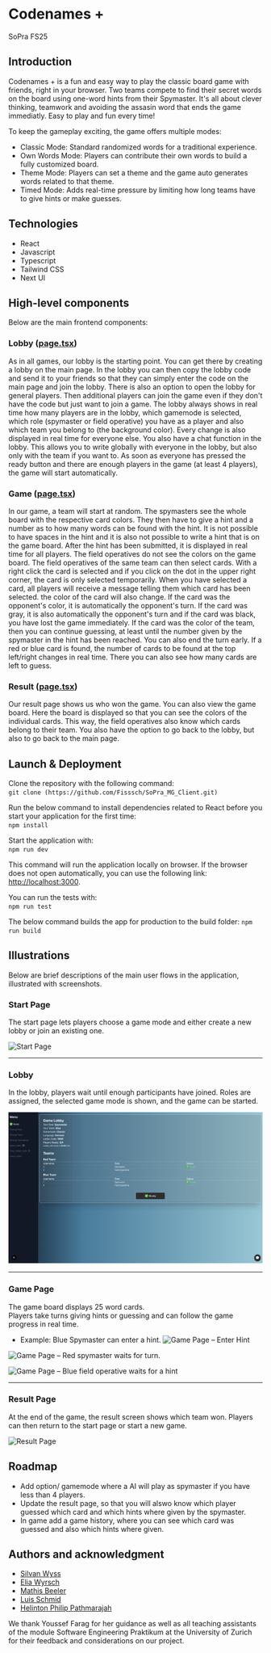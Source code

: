 # Codenames +

SoPra FS25

## Introduction

Codenames + is a fun and easy way to play the classic board game with friends, right in your browser. Two teams compete to find their secret words on the board using one-word hints from their Spymaster. It's all about clever thinking, teamwork and avoiding the assasin word that ends the game immediatly. Easy to play and fun every time!

To keep the gameplay exciting, the game offers multiple modes:

- Classic Mode: Standard randomized words for a traditional experience.
- Own Words Mode: Players can contribute their own words to build a fully customized board.
- Theme Mode: Players can set a theme and the game auto generates words related to that theme.
- Timed Mode: Adds real-time pressure by limiting how long teams have to give hints or make guesses.

## Technologies
- React
- Javascript
- Typescript
- Tailwind CSS
- Next UI

## High-level components
Below are the main frontend components:

### Lobby ([page.tsx](https://github.com/Fisssch/SoPra_MG_Client/blob/main/app/lobby/%5Bid%5D/page.tsx))
As in all games, our lobby is the starting point. You can get there by creating a lobby on the main page. In the lobby you can then copy the lobby code and send it to your friends so that they can simply enter the code on the main page and join the lobby. There is also an option to open the lobby for general players. Then additional players can join the game even if they don't have the code but just want to join a game. The lobby always shows in real time how many players are in the lobby, which gamemode is selected, which role (spymaster or field operative) you have as a player and also which team you belong to (the background color). Every change is also displayed in real time for everyone else. You also have a chat function in the lobby. This allows you to write globally with everyone in the lobby, but also only with the team if you want to. As soon as everyone has pressed the ready button and there are enough players in the game (at least 4 players), the game will start automatically.

### Game ([page.tsx](https://github.com/Fisssch/SoPra_MG_Client/blob/main/app/game/%5Bid%5D/page.tsx))
In our game, a team will start at random. The spymasters see the whole board with the respective card colors. They then have to give a hint and a number as to how many words can be found with the hint. It is not possible to have spaces in the hint and it is also not possible to write a hint that is on the game board. After the hint has been submitted, it is displayed in real time for all players. The field operatives do not see the colors on the game board. The field operatives of the same team can then select cards. With a right click the card is selected and if you click on the dot in the upper right corner, the card is only selected temporarily. When you have selected a card, all players will receive a message telling them which card has been selected. the color of the card will also change. If the card was the opponent's color, it is automatically the opponent's turn. If the card was gray, it is also automatically the opponent's turn and if the card was black, you have lost the game immediately. If the card was the color of the team, then you can continue guessing, at least until the number given by the spymaster in the hint has been reached. You can also end the turn early. If a red or blue card is found, the number of cards to be found at the top left/right changes in real time. There you can also see how many cards are left to guess.

### Result ([page.tsx](https://github.com/Fisssch/SoPra_MG_Client/blob/main/app/result/%5Bid%5D/page.tsx))
Our result page shows us who won the game. You can also view the game board. Here the board is displayed so that you can see the colors of the individual cards. This way, the field operatives also know which cards belong to their team. You also have the option to go back to the lobby, but also to go back to the main page.

## Launch & Deployment
Clone the repository with the following command:   
`git clone (https://github.com/Fisssch/SoPra_MG_Client.git)`

Run the below command to install dependencies related to React before you start your application for the first time:   
`npm install`

Start the application with:  
`npm run dev`

This command will run the application locally on browser. If the browser does not open automatically, you can use the following link:
[http://localhost:3000](http://localhost:3000).

You can run the tests with:  
`npm run test`

The below command builds the app for production to the build folder:
`npm run build`
## Illustrations

Below are brief descriptions of the main user flows in the application, illustrated with screenshots.

### Start Page

The start page lets players choose a game mode and either create a new lobby or join an existing one.

![Start Page](./screenshots/startpage.png)

---

### Lobby

In the lobby, players wait until enough participants have joined. Roles are assigned, the selected game mode is shown, and the game can be started.

![Lobby](./screenshots/lobbypage.png)

---

### Game Page

The game board displays 25 word cards.  
Players take turns giving hints or guessing and can follow the game progress in real time.

- Example: Blue Spymaster can enter a hint.
![Game Page – Enter Hint](./screenshots/gamepage_blue_spymaster.png)

![Game Page – Red spymaster waits for turn.](./screenshots/gamepage_red_spymaster.png)

![Game Page – Blue field operative waits for a hint](./screenshots/gamepage_blue_fieldoperative.png)


---

### Result Page

At the end of the game, the result screen shows which team won. Players can then return to the start page or start a new game.

![Result Page](./screenshots/resultpage.png)


## Roadmap
- Add option/ gamemode where a AI will play as spymaster if you have less than 4 players.
- Update the result page, so that you will alswo know which player guessed which card and which hints where given by the spymaster.
- In game add a game history, where you can see which card was guessed and also which hints where given.

## Authors and acknowledgment
- [Silvan Wyss](https://github.com/Fisssch)
- [Elia Wyrsch](https://github.com/eliawy)
- [Mathis Beeler](https://github.com/beelermathis)
- [Luis Schmid](https://github.com/LooPyt)
- [Helinton Philip Pathmarajah](https://github.com/Helinton-Philip-Pathmarajah)

We thank Youssef Farag for her guidance as well as all teaching assistants of the module Software Engineering Praktikum at the University of Zurich for their feedback and considerations on our project.